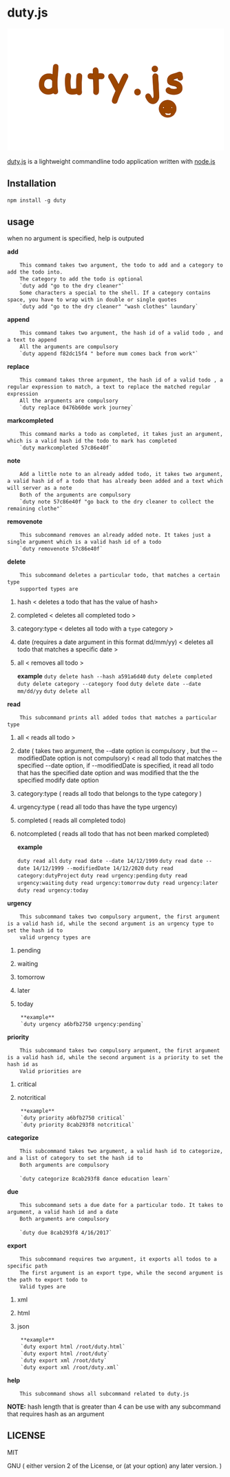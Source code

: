 # duty.js

[![Logo](assets/logo.png)](assets/logo.jpg)


[duty.js](https://github.com/zombieleet/duty) is a lightweight commandline todo application written with [node.js](https://nodejs.org)


## Installation

`npm install -g duty`


## usage

when no argument is specified, help is outputed

**add** 
    
        This command takes two argument, the todo to add and a category to add the todo into.
        The category to add the todo is optional
        `duty add "go to the dry cleaner"`
        Some characters a special to the shell. If a category contains space, you have to wrap with in double or single quotes
        `duty add "go to the dry cleaner" "wash clothes" laundary`

**append**

        This command takes two argument, the hash id of a valid todo , and a text to append
        All the arguments are compulsory
        `duty append f82dc15f4 " before mum comes back from work"`


**replace**

        This command takes three argument, the hash id of a valid todo , a regular expression to match, a text to replace the matched regular expression
        All the arguments are compulsory
        `duty replace 0476b60de work journey`


**markcompleted**

        This command marks a todo as completed, it takes just an argument, which is a valid hash id the todo to mark has completed
        `duty markcompleted 57c86e40f`

**note**

        Add a little note to an already added todo, it takes two argument, a valid hash id of a todo that has already been added and a text which will server as a note
        Both of the arguments are compulsory
        `duty note 57c86e40f "go back to the dry cleaner to collect the remaining clothe"`

**removenote**

        This subcommand removes an already added note. It takes just a single argument which is a valid hash id of a todo 
        `duty removenote 57c86e40f`      

**delete**      

        This subcommand deletes a particular todo, that matches a certain type
        supported types are

1. hash < deletes a todo that has the value of hash>
2. completed < deletes all completed todo >
3. category:type < deletes all todo with a `type` category >
4. date (requires a date argument in this format dd/mm/yy) < deletes all todo that matches a specific date >
5. all < removes all todo >

    **example**
    `duty delete hash --hash a591a6d40`
    `duty delete completed`
    `duty delete category --category food` 
    `duty delete date --date mm/dd/yy`
    `duty delete all`

**read**

        This subcommand prints all added todos that matches a particular type

1. all < reads all todo >
2. date ( takes two argument, the --date option is compulsory , but the --modifiedDate option is not compulsory) < read all todo that matches the specified --date option, if --modifiedDate is specified, it read all todo that has the specified date option and was modified that the the specified modify date option
3. category:type ( reads all todo that belongs to the type category )
4. urgency:type ( read all todo thas have the type urgency)
5. completed ( reads all completed todo)
6. notcompleted ( reads all todo that has not been marked completed)

    **example**

    `duty read all`
    `duty read date --date 14/12/1999`
    `duty read date --date 14/12/1999 --modifiedDate 14/12/2020`
    `duty read category:dutyProject`
    `duty read urgency:pending`
    `duty read urgency:waiting`
    `duty read urgency:tomorrow`
    `duty read urgency:later`
    `duty read urgency:today`



**urgency**

        This subcommand takes two compulsory argument, the first argument is a valid hash id, while the second argument is an urgency type to set the hash id to
        valid urgency types are
1. pending
2. waiting
3. tomorrow
4. later
5. today

        **example**
        `duty urgency a6bfb2750 urgency:pending`

**priority**

        This subcommand takes two compulsory argument, the first argument is a valid hash id, while the second argument is a priority to set the hash id as
        Valid priorities are

1. critical
2. notcritical        

        **example**
        `duty priority a6bfb2750 critical`
        `duty priority 8cab293f8 notcritical`


**categorize**

        This subcommand takes two argument, a valid hash id to categorize, and a list of category to set the hash id to
        Both arguments are compulsory

        `duty categorize 8cab293f8 dance education learn`




**due**

        This subcommand sets a due date for a particular todo. It takes to argument, a valid hash id and a date 
        Both arguments are compulsory

        `duty due 8cab293f8 4/16/2017`

**export**

        This subcommand requires two argument, it exports all todos to a specific path
        The first argument is an export type, while the second argument is the path to export todo to
        Valid types are

1. xml
2. html
3. json

        **example**
        `duty export html /root/duty.html`
        `duty export html /root/duty`
        `duty export xml /root/duty`
        `duty export xml /root/duty.xml`
**help**

		This subcommand shows all subcommand related to duty.js
		

**NOTE:** hash length that is greater than 4 can be use with any subcommand that requires hash as an argument

## LICENSE

MIT 

GNU  ( either version 2 of the License, or (at your option) any later version. )
